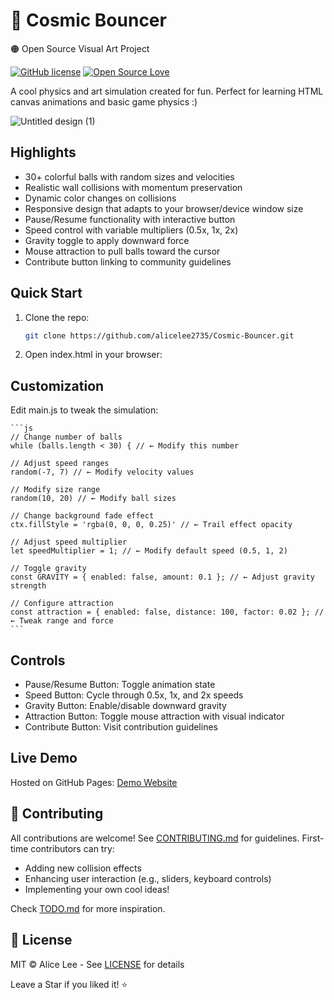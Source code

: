 # 🌌 Cosmic Bouncer
🟠 Open Source Visual Art Project

[![GitHub license](https://img.shields.io/badge/license-MIT-blue.svg)](./LICENSE)
[![Open Source Love](https://badges.frapsoft.com/os/v1/open-source.svg?v=103)](https://github.com/alicelee2735/cosmic-bouncer/)

A cool physics and art simulation created for fun. Perfect for learning HTML canvas animations and basic game physics :)

![Untitled design (1)](https://github.com/user-attachments/assets/6db7a1b4-dde5-4653-96ba-d0dadb7481b8)

## Highlights
- 30+ colorful balls with random sizes and velocities
- Realistic wall collisions with momentum preservation
- Dynamic color changes on collisions
- Responsive design that adapts to your browser/device window size
- Pause/Resume functionality with interactive button
- Speed control with variable multipliers (0.5x, 1x, 2x)
- Gravity toggle to apply downward force
- Mouse attraction to pull balls toward the cursor
- Contribute button linking to community guidelines

## Quick Start
1. Clone the repo:   
    ```bash
    git clone https://github.com/alicelee2735/Cosmic-Bouncer.git

2. Open index.html in your browser:

## Customization
Edit main.js to tweak the simulation:

    ```js
    // Change number of balls
    while (balls.length < 30) { // ← Modify this number

    // Adjust speed ranges
    random(-7, 7) // ← Modify velocity values

    // Modify size range
    random(10, 20) // ← Modify ball sizes

    // Change background fade effect
    ctx.fillStyle = 'rgba(0, 0, 0, 0.25)' // ← Trail effect opacity

    // Adjust speed multiplier
    let speedMultiplier = 1; // ← Modify default speed (0.5, 1, 2)

    // Toggle gravity
    const GRAVITY = { enabled: false, amount: 0.1 }; // ← Adjust gravity strength

    // Configure attraction
    const attraction = { enabled: false, distance: 100, factor: 0.02 }; // ← Tweak range and force
    ```

## Controls
- Pause/Resume Button: Toggle animation state
- Speed Button: Cycle through 0.5x, 1x, and 2x speeds
- Gravity Button: Enable/disable downward gravity
- Attraction Button: Toggle mouse attraction with visual indicator
- Contribute Button: Visit contribution guidelines

## Live Demo
Hosted on GitHub Pages: [Demo Website](https://lucaas-o.github.io/Cosmic-Bouncer/)

## 🤝 Contributing
All contributions are welcome! See [CONTRIBUTING.md](./CONTRIBUTING.md) for guidelines. First-time contributors can try:

- Adding new collision effects
- Enhancing user interaction (e.g., sliders, keyboard controls)
- Implementing your own cool ideas!

Check [TODO.md](./todo.md) for more inspiration.

## 📜 License
MIT © Alice Lee - See [LICENSE](./LICENSE) for details

Leave a Star if you liked it! ⭐